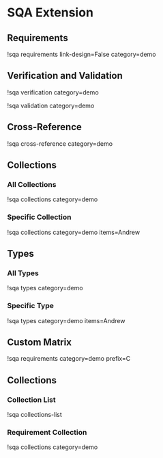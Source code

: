 # SQA Extension

## Requirements

!sqa requirements link-design=False category=demo

## Verification and Validation

!sqa verification category=demo

!sqa validation category=demo

## Cross-Reference

!sqa cross-reference category=demo

## Collections

### All Collections

!sqa collections category=demo

### Specific Collection

!sqa collections category=demo items=Andrew

## Types

### All Types

!sqa types category=demo

### Specific Type

!sqa types category=demo items=Andrew

## Custom Matrix

!sqa requirements category=demo prefix=C

## Collections

### Collection List

!sqa collections-list

### Requirement Collection

!sqa collections category=demo
